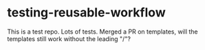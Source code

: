 # testing-reusable-workflow

This is a test repo. Lots of tests. Merged a PR on templates, will the templates still work without the leading "/"?

<!-- START templates/footer.md -->
<!-- END templates/footer.md -->